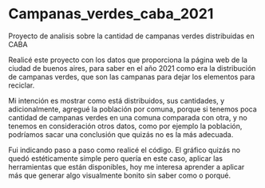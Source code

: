 # Campanas_verdes_caba_2021
Proyecto de analisis sobre la cantidad de campanas verdes distribuidas en CABA

Realicé este proyecto con los datos que proporciona la página web de la ciudad de buenos aires, para saber en el año 2021 como era la distribución de campanas verdes, que son las campanas para dejar los elementos para reciclar. 

Mi intención es mostrar como está distribuidos, sus cantidades, y adicionalmente, agregué la población por comuna, porque si tenemos poca cantidad de campanas verdes en una comuna comparada con otra, y no tenemos en consideración otros datos, como por ejemplo la población, podríamos sacar una conclusión que quizás no es la más adecuada.

Fui indicando paso a paso como realicé el código.
El gráfico quizás no quedó estéticamente simple pero quería en este caso, aplicar las herramientas que están disponibles, hoy me interesa aprender a aplicar más que generar algo visualmente bonito sin saber como o porqué. 


